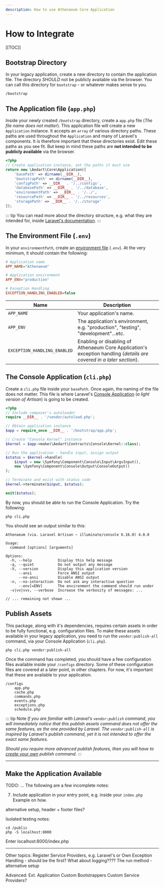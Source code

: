 ```yaml
---
description: How to use Athenaeum Core Application
---
```


# How to Integrate

[[TOC]]

## Bootstrap Directory

In your legacy application, create a new directory to contain the application file.
The directory _SHOULD_ not be publicly available via the browser.
You can call this directory for `bootstrap` - or whatever makes sense to you.

```shell
/bootstrap
```

## The Application file (`app.php`)

Inside your newly created `/bootstrap` directory, create a `app.php` file (_The file name does not matter_).
This application file will create a new `Application` instance.
It accepts an `array` of various directory paths.
These paths are used throughout the `Application` and many of Laravel's components.
It is therefore important that these directories exist.
Edit these paths as you see fit. But keep in mind these paths are **not intended to be publicly available** via the browser.

```php
<?php
// Create application instance, set the paths it must use
return new \Aedart\Core\Application([
    'basePath' => dirname(__DIR__),
    'bootstrapPath' => dirname(__DIR__),
    'configPath' => __DIR__ . '/../configs',
    'databasePath' => __DIR__ . '/../database',
    'environmentPath' => __DIR__ . '/../',
    'resourcePath' => __DIR__ . '/../resources',
    'storagePath' => __DIR__ . '/../storage'
]);
```

::: tip
You can read more about the directory structure, e.g. what they are intended for, inside [Laravel's documentation](https://laravel.com/docs/6.x/structure#the-bootstrap-directory).
:::

## The Environment File (`.env`)

In your `environmentPath`, create an [environment file](https://laravel.com/docs/6.x/configuration#environment-configuration) (`.env`).
At the very minimum, it should contain the following:

```ini
# Application name
APP_NAME="Athenaeum"

# Application environment
APP_ENV="production"

# Exception Handling
EXCEPTION_HANDLING_ENABLED=false
```

| Name          | Description   |
| ------------- |-------------|
| `APP_NAME`    | Your application's name. |
| `APP_ENV`     | The application's environment, e.g. "production", "testing", "development"...etc. |
| `EXCEPTION_HANDLING_ENABLED`     | Enabling or disabling of Athenaeum Core Application's exception handling (_details are covered in a later section_). |

## The Console Application (`cli.php`)

Create a `cli.php` file inside your `basePath`. Once again, the naming of the file does not matter.
This file is where Laravel's [Console Application](https://laravel.com/docs/6.x/artisan) (_a light version of Artisan_) is going to be created.

```php
<?php
// Include composer's autoloader
require __DIR__ . '/vendor/autoload.php';

// Obtain application instance
$app = require_once __DIR__ . '/bootstrap/app.php';

// Create "Console Kernel" instance
$kernel = $app->make(\Aedart\Contracts\Console\Kernel::class);

// Run the application - handle input, assign output
$status = $kernel->handle(
    $input = new \Symfony\Component\Console\Input\ArgvInput(),
    new \Symfony\Component\Console\Output\ConsoleOutput()
);

// Terminate and exist with status code
$kernel->terminate($input, $status);

exit($status);
```

By now, you should be able to run the Console Application. Try the following:

```shell
php cli.php
```

You should see an output similar to this:

```shell
Athenaeum (via. Laravel Artisan ~ illuminate/console 6.16.0) 4.0.0

Usage:
  command [options] [arguments]

Options:
  -h, --help            Display this help message
  -q, --quiet           Do not output any message
  -V, --version         Display this application version
      --ansi            Force ANSI output
      --no-ansi         Disable ANSI output
  -n, --no-interaction  Do not ask any interactive question
      --env[=ENV]       The environment the command should run under
  -v|vv|vvv, --verbose  Increase the verbosity of messages: ...

// ... remaining not shown ...
```

## Publish Assets

This package, along with it's dependencies, requires certain assets in order to be fully functional, e.g. configuration files.
To make these assets available in your legacy application, you need to run the `vendor:publish-all` command, via your Console Application (`cli.php`).
 
```shell
php cli.php vendor:publish-all
```

Once the command has completed, you should have a few configuration files available inside your `/configs` directory.
Some of these configuration files are covered at a later point, in other chapters.
For now, it's important that these are available to your application.

```shell
/configs
    app.php
    cache.php
    commands.php
    events.php
    exceptions.php
    schedule.php
```

::: tip Note
_If you are familiar with Laravel's `vendor:publish` command, you will immediately notice that this publish assets command does not offer the same features, as the one provided by Laravel.
The `vendor:publish-all` is inspired by Laravel's publish command, yet it is not intended to offer the exact same features._

_Should you require more advanced publish features, then you will have to [create your own](https://laravel.com/docs/6.x/artisan#writing-commands) publish command._
:::

-----

## Make the Application Available

TODO: ... The following are a few incomplete notes:

7. Include application in your entry point, e.g. inside your `index.php`
Example on how.

alternative setup, header + footer files?

Isolated testing notes:

```shell
cd /public
php -S localhost:8000
```

Enter localhost:8000/index.php

-----------------------
Other topics:
    Register Service Providers, e.g. Laravel's or Own
    Exception Handling - should be the first?
        What about logging????
    The run method - alternative setup

Advanced:
    Ext. Application
    Custom Bootstrappers
    Custom Service Providers?